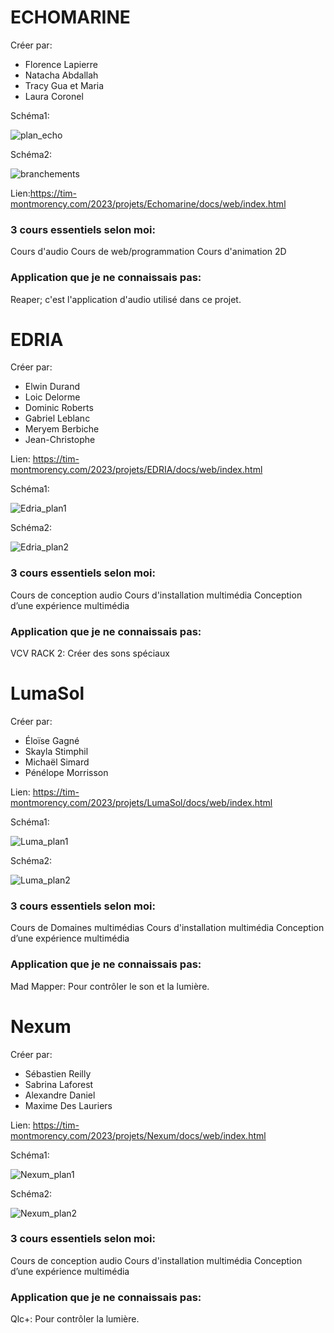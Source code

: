 # ECHOMARINE
Créer par: 
* Florence Lapierre
* Natacha Abdallah
* Tracy Gua et Maria 
* Laura Coronel

Schéma1:

![plan_echo](Media/Photos/plan_echo.png)


Schéma2:

![branchements](Media/Photos/branchements.jpg)

Lien:https://tim-montmorency.com/2023/projets/Echomarine/docs/web/index.html


<h3> 3 cours essentiels selon moi:</h3>
 
 Cours d'audio
 Cours de web/programmation
 Cours d'animation 2D

<h3>Application que je ne connaissais pas: </h3>
Reaper; c'est l'application d'audio utilisé dans ce projet.


# EDRIA
Créer par: 
  * Elwin Durand
  * Loic Delorme
  * Dominic Roberts
  * Gabriel Leblanc
  * Meryem Berbiche
  * Jean-Christophe

Lien: https://tim-montmorency.com/2023/projets/EDRIA/docs/web/index.html

Schéma1:

![Edria_plan1](Media/Photos/Edria_plan1.jpg)


Schéma2:

![Edria_plan2](Media/Photos/Edria_plan2.jpg)

<h3> 3 cours essentiels selon moi:</h3>
 
 Cours de conception audio
 Cours d'installation multimédia
 Conception d’une expérience multimédia

<h3>Application que je ne connaissais pas: </h3>
VCV RACK 2: Créer des sons spéciaux


# LumaSol
Créer par: 
  * Éloïse Gagné
  * Skayla Stimphil
  * Michaël Simard
  * Pénélope Morrisson

Lien: https://tim-montmorency.com/2023/projets/LumaSol/docs/web/index.html

Schéma1:

![Luma_plan1](Media/Photos/Luma_plan1.png)


Schéma2:

![Luma_plan2](Media/Photos/Luma_plan2.png)

<h3> 3 cours essentiels selon moi:</h3>
 
 Cours de Domaines multimédias
 Cours d'installation multimédia
 Conception d’une expérience multimédia

<h3>Application que je ne connaissais pas: </h3>
Mad Mapper: Pour contrôler le son et la lumière.



# Nexum
Créer par: 
  * Sébastien Reilly
  * Sabrina Laforest
  * Alexandre Daniel
  * Maxime Des Lauriers

Lien: https://tim-montmorency.com/2023/projets/Nexum/docs/web/index.html

Schéma1:

![Nexum_plan1](Media/Photos/Nexum_plan1.png)


Schéma2:

![Nexum_plan2](Media/Photos/Nexum_plan2.png)

<h3> 3 cours essentiels selon moi:</h3>
 
 Cours de conception audio
 Cours d'installation multimédia
 Conception d’une expérience multimédia

<h3>Application que je ne connaissais pas: </h3>
 Qlc+: Pour contrôler la lumière.
